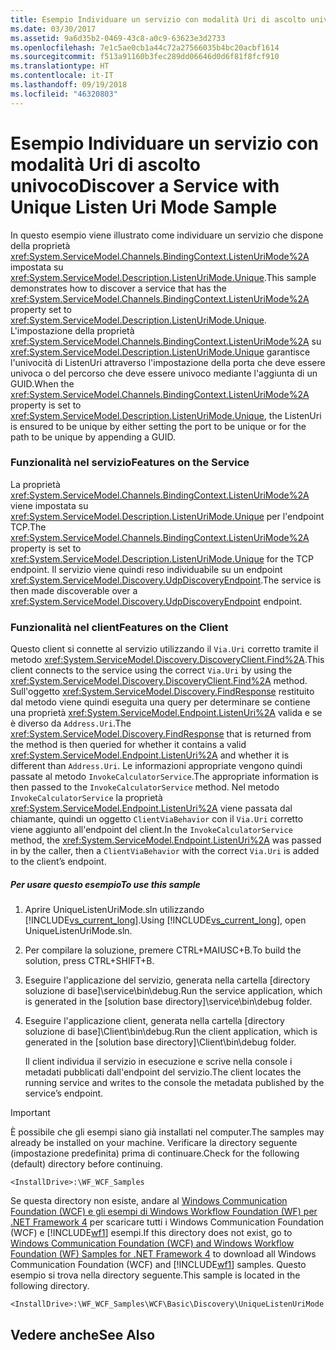 ```yaml
---
title: Esempio Individuare un servizio con modalità Uri di ascolto univoco
ms.date: 03/30/2017
ms.assetid: 9a6d35b2-0469-43c8-a0c9-63623e3d2733
ms.openlocfilehash: 7e1c5ae0cb1a44c72a27566035b4bc20acbf1614
ms.sourcegitcommit: f513a91160b3fec289dd06646d0d6f81f8fcf910
ms.translationtype: HT
ms.contentlocale: it-IT
ms.lasthandoff: 09/19/2018
ms.locfileid: "46320803"
---
```

# <a name="discover-a-service-with-unique-listen-uri-mode-sample"></a><span data-ttu-id="c7595-102">Esempio Individuare un servizio con modalità Uri di ascolto univoco</span><span class="sxs-lookup"><span data-stu-id="c7595-102">Discover a Service with Unique Listen Uri Mode Sample</span></span>
<span data-ttu-id="c7595-103">In questo esempio viene illustrato come individuare un servizio che dispone della proprietà <xref:System.ServiceModel.Channels.BindingContext.ListenUriMode%2A> impostata su <xref:System.ServiceModel.Description.ListenUriMode.Unique>.</span><span class="sxs-lookup"><span data-stu-id="c7595-103">This sample demonstrates how to discover a service that has the <xref:System.ServiceModel.Channels.BindingContext.ListenUriMode%2A> property set to <xref:System.ServiceModel.Description.ListenUriMode.Unique>.</span></span> <span data-ttu-id="c7595-104">L'impostazione della proprietà <xref:System.ServiceModel.Channels.BindingContext.ListenUriMode%2A> su <xref:System.ServiceModel.Description.ListenUriMode.Unique> garantisce l'univocità di ListenUri attraverso l'impostazione della porta che deve essere univoca o del percorso che deve essere univoco mediante l'aggiunta di un GUID.</span><span class="sxs-lookup"><span data-stu-id="c7595-104">When the <xref:System.ServiceModel.Channels.BindingContext.ListenUriMode%2A> property is set to <xref:System.ServiceModel.Description.ListenUriMode.Unique>, the ListenUri is ensured to be unique by either setting the port to be unique or for the path to be unique by appending a GUID.</span></span>  
  
### <a name="features-on-the-service"></a><span data-ttu-id="c7595-105">Funzionalità nel servizio</span><span class="sxs-lookup"><span data-stu-id="c7595-105">Features on the Service</span></span>  
 <span data-ttu-id="c7595-106">La proprietà <xref:System.ServiceModel.Channels.BindingContext.ListenUriMode%2A> viene impostata su <xref:System.ServiceModel.Description.ListenUriMode.Unique> per l'endpoint TCP.</span><span class="sxs-lookup"><span data-stu-id="c7595-106">The <xref:System.ServiceModel.Channels.BindingContext.ListenUriMode%2A> property is set to <xref:System.ServiceModel.Description.ListenUriMode.Unique> for the TCP endpoint.</span></span> <span data-ttu-id="c7595-107">Il servizio viene quindi reso individuabile su un endpoint <xref:System.ServiceModel.Discovery.UdpDiscoveryEndpoint>.</span><span class="sxs-lookup"><span data-stu-id="c7595-107">The service is then made discoverable over a <xref:System.ServiceModel.Discovery.UdpDiscoveryEndpoint> endpoint.</span></span>  
  
### <a name="features-on-the-client"></a><span data-ttu-id="c7595-108">Funzionalità nel client</span><span class="sxs-lookup"><span data-stu-id="c7595-108">Features on the Client</span></span>  
 <span data-ttu-id="c7595-109">Questo client si connette al servizio utilizzando il `Via.Uri` corretto tramite il metodo <xref:System.ServiceModel.Discovery.DiscoveryClient.Find%2A>.</span><span class="sxs-lookup"><span data-stu-id="c7595-109">This client connects to the service using the correct `Via.Uri` by using the <xref:System.ServiceModel.Discovery.DiscoveryClient.Find%2A> method.</span></span> <span data-ttu-id="c7595-110">Sull'oggetto <xref:System.ServiceModel.Discovery.FindResponse> restituito dal metodo viene quindi eseguita una query per determinare se contiene una proprietà <xref:System.ServiceModel.Endpoint.ListenUri%2A> valida e se è diverso da `Address.Uri`.</span><span class="sxs-lookup"><span data-stu-id="c7595-110">The <xref:System.ServiceModel.Discovery.FindResponse> that is returned from the method is then queried for whether it contains a valid <xref:System.ServiceModel.Endpoint.ListenUri%2A> and whether it is different than `Address.Uri`.</span></span> <span data-ttu-id="c7595-111">Le informazioni appropriate vengono quindi passate al metodo `InvokeCalculatorService`.</span><span class="sxs-lookup"><span data-stu-id="c7595-111">The appropriate information is then passed to the `InvokeCalculatorService` method.</span></span> <span data-ttu-id="c7595-112">Nel metodo `InvokeCalculatorService` la proprietà <xref:System.ServiceModel.Endpoint.ListenUri%2A> viene passata dal chiamante, quindi un oggetto `ClientViaBehavior` con il `Via.Uri` corretto viene aggiunto all'endpoint del client.</span><span class="sxs-lookup"><span data-stu-id="c7595-112">In the `InvokeCalculatorService` method, the <xref:System.ServiceModel.Endpoint.ListenUri%2A> was passed in by the caller, then a `ClientViaBehavior` with the correct `Via.Uri` is added to the client’s endpoint.</span></span>  
  
##### <a name="to-use-this-sample"></a><span data-ttu-id="c7595-113">Per usare questo esempio</span><span class="sxs-lookup"><span data-stu-id="c7595-113">To use this sample</span></span>  
  
1.  <span data-ttu-id="c7595-114">Aprire UniqueListenUriMode.sln utilizzando [!INCLUDE[vs_current_long](../../../../includes/vs-current-long-md.md)].</span><span class="sxs-lookup"><span data-stu-id="c7595-114">Using [!INCLUDE[vs_current_long](../../../../includes/vs-current-long-md.md)], open UniqueListenUriMode.sln.</span></span>  
  
2.  <span data-ttu-id="c7595-115">Per compilare la soluzione, premere CTRL+MAIUSC+B.</span><span class="sxs-lookup"><span data-stu-id="c7595-115">To build the solution, press CTRL+SHIFT+B.</span></span>  
  
3.  <span data-ttu-id="c7595-116">Eseguire l'applicazione del servizio, generata nella cartella [directory soluzione di base]\service\bin\debug.</span><span class="sxs-lookup"><span data-stu-id="c7595-116">Run the service application, which is generated in the [solution base directory]\service\bin\debug folder.</span></span>  
  
4.  <span data-ttu-id="c7595-117">Eseguire l'applicazione client, generata nella cartella [directory soluzione di base]\Client\bin\debug.</span><span class="sxs-lookup"><span data-stu-id="c7595-117">Run the client application, which is generated in the [solution base directory]\Client\bin\debug folder.</span></span>  
  
     <span data-ttu-id="c7595-118">Il client individua il servizio in esecuzione e scrive nella console i metadati pubblicati dall'endpoint del servizio.</span><span class="sxs-lookup"><span data-stu-id="c7595-118">The client locates the running service and writes to the console the metadata published by the service’s endpoint.</span></span>  
  
> [!IMPORTANT]
>  <span data-ttu-id="c7595-119">È possibile che gli esempi siano già installati nel computer.</span><span class="sxs-lookup"><span data-stu-id="c7595-119">The samples may already be installed on your machine.</span></span> <span data-ttu-id="c7595-120">Verificare la directory seguente (impostazione predefinita) prima di continuare.</span><span class="sxs-lookup"><span data-stu-id="c7595-120">Check for the following (default) directory before continuing.</span></span>  
>   
>  `<InstallDrive>:\WF_WCF_Samples`  
>   
>  <span data-ttu-id="c7595-121">Se questa directory non esiste, andare al [Windows Communication Foundation (WCF) e gli esempi di Windows Workflow Foundation (WF) per .NET Framework 4](https://go.microsoft.com/fwlink/?LinkId=150780) per scaricare tutti i Windows Communication Foundation (WCF) e [!INCLUDE[wf1](../../../../includes/wf1-md.md)] esempi.</span><span class="sxs-lookup"><span data-stu-id="c7595-121">If this directory does not exist, go to [Windows Communication Foundation (WCF) and Windows Workflow Foundation (WF) Samples for .NET Framework 4](https://go.microsoft.com/fwlink/?LinkId=150780) to download all Windows Communication Foundation (WCF) and [!INCLUDE[wf1](../../../../includes/wf1-md.md)] samples.</span></span> <span data-ttu-id="c7595-122">Questo esempio si trova nella directory seguente.</span><span class="sxs-lookup"><span data-stu-id="c7595-122">This sample is located in the following directory.</span></span>  
>   
>  `<InstallDrive>:\WF_WCF_Samples\WCF\Basic\Discovery\UniqueListenUriMode`  
  
## <a name="see-also"></a><span data-ttu-id="c7595-123">Vedere anche</span><span class="sxs-lookup"><span data-stu-id="c7595-123">See Also</span></span>
